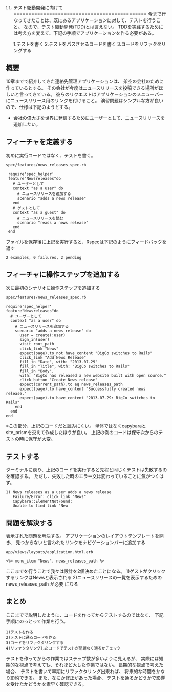 11. テスト駆動開発に向けて 
=============================================
今まで行なってきたことは、既にあるアプリケーションに対して、テストを行うこと。
なので、テスト駆動開発(TDD)とは言えない。
TDDを実践するためには考え方を変えて、下記の手順でアプリケーションを作る必要がある。

    1.テストを書く
    2.テストをパスさせるコードを書く
    3.コードをリファクタリングする

概要
---------------------------------------------
10章までで紹介してきた連絡先管理アプリケーションは、
架空の会社のために作っているとする。
その会社が今度はニュースリリースを投稿できる場所がほしいと言ってきている。
彼らのリクエストはアプリケーションのメニューバーにニュースリリース用のリンクを付けること。
演習問題はシンプルな方が良いので、仕様は下記のようとする。

* 会社の偉大さを世界に発信するためにユーザーとして、ニュースリリースを追加したい。


フィーチャを定義する
--------------------------------------------
初めに実行コードではなく、テストを書く。

`spec/features/news_releases_spec.rb`

     require'spec_helper'
     feature"Newsreleases"do 
       # ユーザーとして
       context "as a user" do
         # ニュースリリースを追加する
         scenario "adds a news release" 
       end
       # ゲストとして
       context "as a guest" do
         # ニュースリリースを読む
         scenario "reads a news release" 
       end
     end

ファイルを保存後に上記を実行すると、Rspecは下記のようにフィードバックを返す

    2 examples, 0 failures, 2 pending


フィーチャに操作ステップを追加する
-------------------------------------------
次に最初のシナリオに操作ステップを追加する

`spec/features/news_releases_spec.rb`

    require'spec_helper'
    feature"Newsreleases"do 
      # ユーザーとして
      context "as a user" do
        # ニュースリリースを追加する 
        scenario "adds a news release" do
          user = create(:user)
          sign_in(user)
          visit root_path
          click_link "News"
          expect(page).to_not have_content "BigCo switches to Rails"
          click_link "Add News Release"
          fill_in "Date", with: "2013-07-29"
          fill_in "Title", with: "BigCo switches to Rails"
          fill_in "Body",
          with: "BigCo has released a new website built with open source."
          click_button "Create News release"
          expect(current_path).to eq news_releases_path
          expect(page).to have_content "Successfully created news release."
          expect(page).to have_content "2013-07-29: BigCo switches to Rails"
        end
      end
    end

※この部分、上記のコードだと読みにくい。
  単体ではなくcapybaraとsite_prismを交えて作成したほうが良い。
  上記の例のコードは保守次からのテストの時に保守が大変。


テストする
----------------------------------------
ターミナルに戻り、上記のコードを実行すると先程と同じくテストは失敗するのを確認する。
ただし、失敗した時のエラー文は変わっていることに気がつくはず。

    1) News releases as a user adds a news release
       Failure/Error: click_link "News"
       Capybara::ElementNotFound:
       Unable to find link "New

問題を解決する
-------------------------------------
表示された問題を解決する。
アプリケーションのレイアウトテンプレートを開き、
見つからないと言われたリンクをナビゲーションバーに追加する

`app/views/layouts/application.html.erb`

    <%= menu_item "News", news_releases_path %>

ここまでを行うことで我々は設計を2個決めたことになる。
1)ゲストがクリックするリンクはNewsと表示される
2)ニュースリリースの一覧を表示するための news_releases_path が必要 になる




まとめ
----------------------------------------------------------------
ここまでで説明したように、コードを作ってからテストするのではなく、
下記手順にのっとって作業を行う。

    1)テストを作る
    2)テストに通るコードを作る
    3)コードをリファクタリングする
    4)リファクタリングしたコードでテストが問題なく通るかチェック

テストを作ってからの作業ではステップ数が多いように見えるが、
実際には短期的な視点で考えても、それほど大した作業ではない。
長期的な視点で考えた場合、
テストを書いて早期にリファクタリング出来れば、
将来的な時間をかなり節約できる。
また、なにか修正があった場合、
テストを通るかどうかで影響を受けたかどうかを素早く確認できる。

